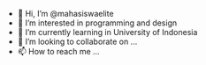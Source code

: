 - 👋 Hi, I’m @mahasiswaelite
- 👀 I’m interested in programming and design
- 🌱 I’m currently learning in University of Indonesia
- 💞️ I’m looking to collaborate on ...
- 📫 How to reach me ...

<!---
mahasiswaelite/mahasiswaelite is a ✨ special ✨ repository because its `README.md` (this file) appears on your GitHub profile.
You can click the Preview link to take a look at your changes.
--->
